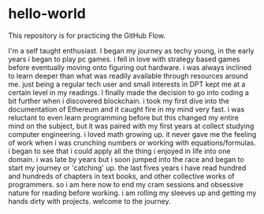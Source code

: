 # hello-world
This repository is for practicing the GitHub Flow.

I'm a self taught enthusiast. I began my journey as techy young, in the early years i began to play pc games. i fell in love with strategy based games before eventually moving onto figuring out hardware. i was always inclined to learn deeper than what was readily available through resources around me. just being a regular tech user and small interests in DPT kept me at a certain level in my readings. I finally made the decision to go into coding a bit further when i discovered blockchain. i took my first dive into the documentation of Ethereum and it caught fire in my mind very fast. i was reluctant to even learn programming before but this changed my entire mind on the subject, but it was paired with my first years at collect studying computer engineering. i loved math growing up. it never gave me the feeling of work when i was crunching numbers or working with equations/formulas. i began to see that i could apply all the thing i enjoyed in life into one domain. i was late by years but i soon jumped into the race and began to start my journey or 'catching' up. the last fives years i have read hundred and hundreds of chapters in text books, and other collective works of programmers. so i am here now to end my cram sessions and obsessive nature for reading before working. i am rolling my sleeves up and getting my hands dirty with projects. welcome to the journey.
